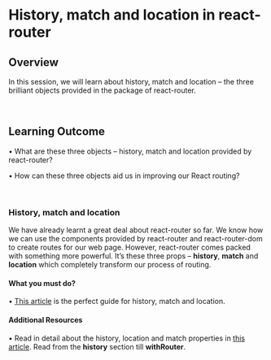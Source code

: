 ﻿# History, match and location in react-router

## Overview

In this session, we will learn about history, match and location – the three brilliant objects provided in the package of react-router.

<br />

## Learning Outcome

•	What are these three objects – history, match and location provided by react-router?

•	How can these three objects aid us in improving our React routing?

<br />

### History, match and location

We have already learnt a great deal about react-router so far. We know how we can use the components provided by react-router and react-router-dom to create routes for our web page.
However, react-router comes packed with something more powerful. It’s these three props – **history**, **match** and **location** which completely transform our process of routing.

#### What you must do?

•	[This article](https://www.freecodecamp.org/news/hitchhikers-guide-to-react-router-v4-4b12e369d10/) is the perfect guide for history, match and location.


#### Additional Resources

•	Read in detail about the history, location and match properties in [this article](https://reacttraining.com/react-router/core/api/history). Read from the **history** section till **withRouter**.

<br />